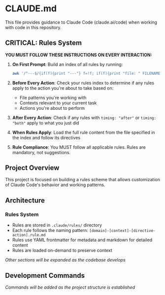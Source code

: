 # CLAUDE.md

This file provides guidance to Claude Code (claude.ai/code) when working with code in this repository.

## CRITICAL: Rules System

**YOU MUST FOLLOW THESE INSTRUCTIONS ON EVERY INTERACTION:**

1. **On First Prompt**: Build an index of all rules by running:
   ```bash
   awk '/^---$/{if(f){print "---"} f=!f; if(f){print "file: " FILENAME} next} f{print}' .claude/rules/*.rule.md
   ```

2. **Before Every Action**: Check your rules index to determine if any rules apply to the action you're about to take based on:
   - File patterns you're working with
   - Contexts relevant to your current task
   - Actions you're about to perform

3. **After Every Action**: Check if any rules with `timing: "after"` or `timing: "both"` apply to what you just did

4. **When Rules Apply**: Load the full rule content from the file specified in the index and follow its directives

5. **Rule Compliance**: You MUST follow all applicable rules. Rules are mandatory, not suggestions.

## Project Overview

This project is focused on building a rules scheme that allows customization of Claude Code's behavior and working patterns.

## Architecture

### Rules System
- Rules are stored in `.claude/rules/` directory
- Each rule follows the naming pattern: `[domain]-[context]-[directive-action].rule.md`
- Rules use YAML frontmatter for metadata and markdown for detailed content
- Rules are loaded on-demand to preserve context

*Other sections will be expanded as the codebase develops*

## Development Commands

*Commands will be added as the project structure is established*